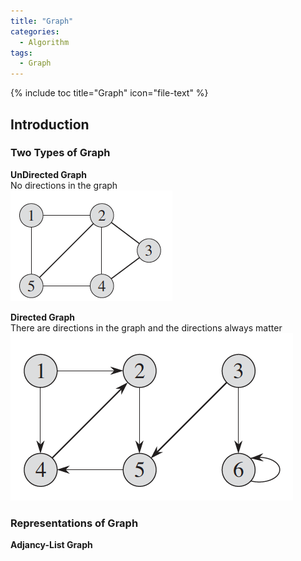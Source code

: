 ```yaml
---
title: "Graph"
categories:
  - Algorithm
tags:
  - Graph
---
```


{% include toc title="Graph" icon="file-text" %}

## Introduction

### Two Types of Graph  

**UnDirected Graph**  
No directions in the graph  
<a href="/assets/images/posts/2017-09-10/1.png"><img src="/assets/images/posts/2017-09-10/1.png"></a>  

**Directed Graph**  
There are directions in the graph and the directions always matter  
<a href="/assets/images/posts/2017-09-10/4.png"><img src="/assets/images/posts/2017-09-10/4.png"></a> 


### Representations of Graph

**Adjancy-List Graph**
